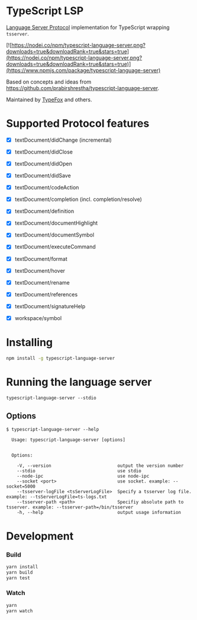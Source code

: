 # TypeScript LSP
[Language Server Protocol](https://github.com/Microsoft/language-server-protocol) implementation for TypeScript wrapping `tsserver`.

[![https://nodei.co/npm/typescript-language-server.png?downloads=true&downloadRank=true&stars=true](https://nodei.co/npm/typescript-language-server.png?downloads=true&downloadRank=true&stars=true)](https://www.npmjs.com/package/typescript-language-server)

Based on concepts and ideas from https://github.com/prabirshrestha/typescript-language-server.

Maintained by [TypeFox](typefox.io) and others.

# Supported Protocol features

- [x] textDocument/didChange (incremental)
- [x] textDocument/didClose
- [x] textDocument/didOpen
- [x] textDocument/didSave

- [x] textDocument/codeAction
- [x] textDocument/completion (incl. completion/resolve)
- [x] textDocument/definition
- [x] textDocument/documentHighlight
- [x] textDocument/documentSymbol
- [x] textDocument/executeCommand
- [x] textDocument/format
- [x] textDocument/hover
- [x] textDocument/rename
- [x] textDocument/references
- [x] textDocument/signatureHelp
- [x] workspace/symbol

# Installing

```sh
npm install -g typescript-language-server
```

# Running the language server

```
typescript-language-server --stdio
```

## Options

```
$ typescript-language-server --help

  Usage: typescript-language-server [options]


  Options:

    -V, --version                         output the version number
    --stdio                               use stdio
    --node-ipc                            use node-ipc
    --socket <port>                       use socket. example: --socket=5000
    --tsserver-logFile <tsServerLogFile>  Specify a tsserver log file. example: --tsServerLogFile=ts-logs.txt
    --tsserver-path <path>                Specifiy absolute path to tsserver. example: --tsserver-path=/bin/tsserver
    -h, --help                            output usage information
```

# Development

### Build

```sh
yarn install
yarn build
yarn test
```

### Watch

```sh
yarn
yarn watch
```
